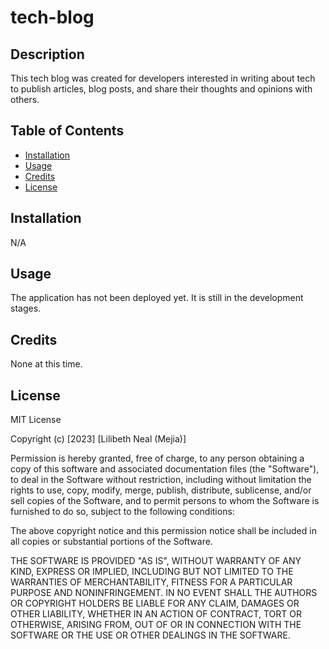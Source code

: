 # tech-blog

## Description
This tech blog was created for developers interested in writing about tech to publish articles, blog posts, and share their thoughts and opinions with others. 

## Table of Contents 
- [Installation](#installation)
- [Usage](#usage)
- [Credits](#credits)
- [License](#license)

## Installation
N/A

## Usage
The application has not been deployed yet. It is still in the development stages. 

## Credits
None at this time. 

## License
MIT License

Copyright (c) [2023] [Lilibeth Neal (Mejia)]

Permission is hereby granted, free of charge, to any person obtaining a copy
of this software and associated documentation files (the "Software"), to deal
in the Software without restriction, including without limitation the rights
to use, copy, modify, merge, publish, distribute, sublicense, and/or sell
copies of the Software, and to permit persons to whom the Software is
furnished to do so, subject to the following conditions:

The above copyright notice and this permission notice shall be included in all
copies or substantial portions of the Software.

THE SOFTWARE IS PROVIDED "AS IS", WITHOUT WARRANTY OF ANY KIND, EXPRESS OR
IMPLIED, INCLUDING BUT NOT LIMITED TO THE WARRANTIES OF MERCHANTABILITY,
FITNESS FOR A PARTICULAR PURPOSE AND NONINFRINGEMENT. IN NO EVENT SHALL THE
AUTHORS OR COPYRIGHT HOLDERS BE LIABLE FOR ANY CLAIM, DAMAGES OR OTHER
LIABILITY, WHETHER IN AN ACTION OF CONTRACT, TORT OR OTHERWISE, ARISING FROM,
OUT OF OR IN CONNECTION WITH THE SOFTWARE OR THE USE OR OTHER DEALINGS IN THE
SOFTWARE.